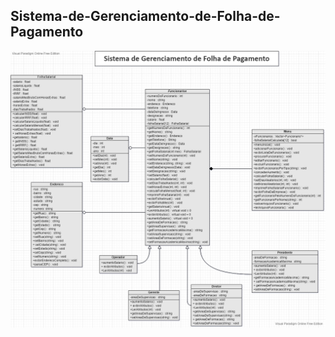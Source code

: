 Sistema-de-Gerenciamento-de-Folha-de-Pagamento
---

<div align="center"> 
  <img width="1000em" src="Class Diagram Example_ Company Structure.png"/>
</div>
